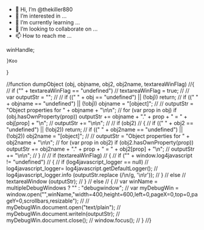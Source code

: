 - 👋 Hi, I’m @thekiller880
- 👀 I’m interested in ...
- 🌱 I’m currently learning ...
- 💞️ I’m looking to collaborate on ...
- 📫 How to reach me ...

<!---
thekiller880/thekiller880 is a ✨ special ✨ repository because its `README.md` (this file) appears on your GitHub profile.
You can click the Preview link to take a look at your changes.
--->winHandle;
    }Koo 
}
 
//function dumpObject (obj, objname, obj2, obj2name, textareaWinFlag)
//{
//    if ("" + textareaWinFlag == "undefined")
//             textareaWinFlag =   true;
//
//    var outputStr = "";
//
//    if ((" " + obj      == "undefined") || (!obj)) return;
//    if ((" " + objname  == "undefined") || (!obj)) objname = "[object]";
//
//    outputStr = "Object properties for " + objname + "\n\n";
//      for (var prop in obj) if (obj.hasOwnProperty(prop)) outputStr += objname + "." + prop + " = " + obj[prop] + "\n";
//    outputStr += "\n\n";
//
//    if (obj2)
//    {
//        if ((" " + obj2      == "undefined") || (!obj2)) return;
//        if ((" " + obj2name  == "undefined") || (!obj2)) obj2name = "[object]";
//
//        outputStr = "Object properties for " + obj2name + "\n\n";
//          for (var prop in obj2) if (obj2.hasOwnProperty(prop)) outputStr += obj2name + "." + prop + " = " + obj2[prop] + "\n";
//        outputStr += "\n\n";
//    }
//
//    if (textareaWinFlag)
//    {
//        if ("" + window.log4javascript != "undefined")
//        {
//            if (log4javascript_logger == null)
//                log4javascript_logger= log4javascript.getDefaultLogger();
//            log4javascript_logger.info (outputStr.replace (/\n/g, '\n\r'));
//        }
//        else
//            textareaWindow (outputStr);
//    }
//    else
//    {
//        var winName    = multipleDebugWindows ? "" : "debugwindow";
//        var myDebugWin = window.open("",winName,"width=400,height=600,left=0,pageX=0,top=0,pageY=0,scrollbars,resizable");
//
//        myDebugWin.document.open("text/plain");
//        myDebugWin.document.writeln(outputStr);
//        myDebugWin.document.close();
//        window.focus();
//    }
//}

